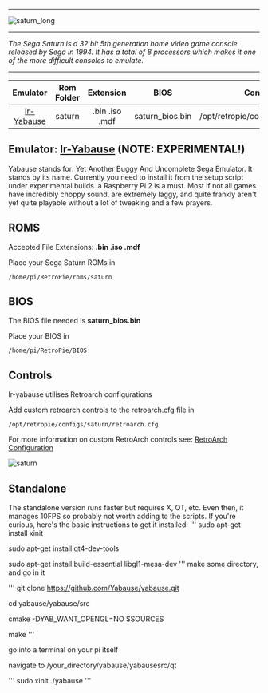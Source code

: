 ***
![saturn_long](https://cloud.githubusercontent.com/assets/10035308/12213706/78d47d62-b63a-11e5-9128-8ba89e6f8950.png)
***
_The Sega Saturn is a 32 bit 5th generation home video game console released by Sega in 1994. It has a total of 8 processors which makes it one of the more difficult consoles to emulate._
***

| Emulator | Rom Folder | Extension | BIOS |  Controller Config |
| :---: | :---: | :---: | :---: | :---: |
| [lr-Yabause](https://github.com/libretro/yabause) | saturn  | .bin .iso .mdf | saturn_bios.bin | /opt/retropie/configs/saturn/retroarch.cfg |

## Emulator: [lr-Yabause](https://github.com/libretro/yabause) (NOTE: EXPERIMENTAL!)

Yabause stands for: Yet Another Buggy And Uncomplete Sega Emulator. It stands by its name. Currently you need to install it from the setup script under experimental builds. a Raspberry Pi 2 is a must. Most if not all games have incredibly choppy sound, are extremely laggy, and quite frankly aren't yet quite playable without a lot of tweaking and a few prayers.

## ROMS

Accepted File Extensions: **.bin .iso .mdf**

Place your Sega Saturn ROMs in 
```
/home/pi/RetroPie/roms/saturn
```

## BIOS

The BIOS file needed is **saturn_bios.bin**

Place your BIOS in
```
/home/pi/RetroPie/BIOS
```

## Controls

lr-yabause utilises Retroarch configurations

Add custom retroarch controls to the retroarch.cfg file in
```shell
/opt/retropie/configs/saturn/retroarch.cfg
```
For more information on custom RetroArch controls see: [RetroArch Configuration](https://github.com/petrockblog/RetroPie-Setup/wiki/RetroArch-Configuration)

![saturn](https://cloud.githubusercontent.com/assets/10035308/7449063/327bfb76-f1e9-11e4-9c58-4b38a3c1284d.png)

## Standalone

The standalone version runs faster but requires X, QT, etc. Even then, it manages 10FPS so probably not worth adding to the scripts. If you're curious, here's the basic instructions to get it installed:
'''
sudo apt-get install xinit

sudo apt-get install qt4-dev-tools

sudo apt-get install build-essential libgl1-mesa-dev
'''
make some directory, and go in it

'''
git clone https://github.com/Yabause/yabause.git

cd yabause/yabause/src

cmake -DYAB_WANT_OPENGL=NO $SOURCES

make
'''

go into a terminal on your pi itself

navigate to /your_directory/yabause/yabausesrc/qt

'''
sudo xinit ./yabause
'''
